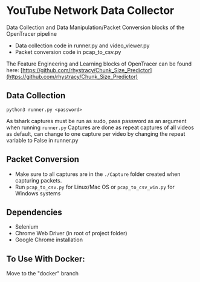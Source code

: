 
# YouTube Network Data Collector

Data Collection and Data Manipulation/Packet Conversion blocks of the OpenTracer pipeline

 - Data collection code in runner.py and video_viewer.py
 - Packet conversion code in pcap_to_csv.py

The Feature Engineering and Learning blocks of OpenTracer can be found here:
[https://github.com/rhystracy/Chunk_Size_Predictor](https://github.com/rhystracy/Chunk_Size_Predictor)

## Data Collection

    python3 runner.py <password>
   As tshark captures must be run as sudo, pass password as an argument when running `runner.py`
   Captures are done as repeat captures of all videos as default, can change to one capture per video by changing the repeat variable to False in runner.py
## Packet Conversion

 - Make sure to all captures are in the `./Capture` folder created when capturing packets. 
 - Run `pcap_to_csv.py` for Linux/Mac OS or `pcap_to_csv_win.py` for Windows systems


## Dependencies
 - Selenium
 - Chrome Web Driver (in root of project folder)
 - Google Chrome installation


## To Use With Docker:
Move to the "docker" branch
 
